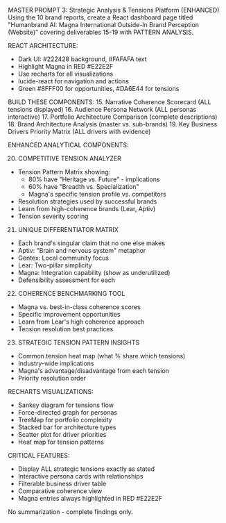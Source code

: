 MASTER PROMPT 3: Strategic Analysis & Tensions Platform (ENHANCED)
Using the 10 brand reports, create a React dashboard page titled "Humanbrand AI: Magna International Outside-In Brand Perception (Website)" covering deliverables 15-19 with PATTERN ANALYSIS.

REACT ARCHITECTURE:

- Dark UI: #222428 background, #FAFAFA text
- Highlight Magna in RED #E22E2F
- Use recharts for all visualizations
- lucide-react for navigation and actions
- Green #8FFF00 for opportunities, #DA6E44 for tensions

BUILD THESE COMPONENTS: 15. Narrative Coherence Scorecard (ALL tensions displayed) 16. Audience Persona Network (ALL personas interactive) 17. Portfolio Architecture Comparison (complete descriptions) 18. Brand Architecture Analysis (master vs. sub-brands) 19. Key Business Drivers Priority Matrix (ALL drivers with evidence)

ENHANCED ANALYTICAL COMPONENTS:

20. COMPETITIVE TENSION ANALYZER

- Tension Pattern Matrix showing:
  - 80% have "Heritage vs. Future" - implications
  - 60% have "Breadth vs. Specialization"
  - Magna's specific tension profile vs. competitors
- Resolution strategies used by successful brands
- Learn from high-coherence brands (Lear, Aptiv)
- Tension severity scoring

21. UNIQUE DIFFERENTIATOR MATRIX

- Each brand's singular claim that no one else makes
- Aptiv: "Brain and nervous system" metaphor
- Gentex: Local community focus
- Lear: Two-pillar simplicity
- Magna: Integration capability (show as underutilized)
- Defensibility assessment for each

22. COHERENCE BENCHMARKING TOOL

- Magna vs. best-in-class coherence scores
- Specific improvement opportunities
- Learn from Lear's high coherence approach
- Tension resolution best practices

23. STRATEGIC TENSION PATTERN INSIGHTS

- Common tension heat map (what % share which tensions)
- Industry-wide implications
- Magna's advantage/disadvantage from each tension
- Priority resolution order

RECHARTS VISUALIZATIONS:

- Sankey diagram for tensions flow
- Force-directed graph for personas
- TreeMap for portfolio complexity
- Stacked bar for architecture types
- Scatter plot for driver priorities
- Heat map for tension patterns

CRITICAL FEATURES:

- Display ALL strategic tensions exactly as stated
- Interactive persona cards with relationships
- Filterable business driver table
- Comparative coherence view
- Magna entries always highlighted in RED #E22E2F

No summarization - complete findings only.
